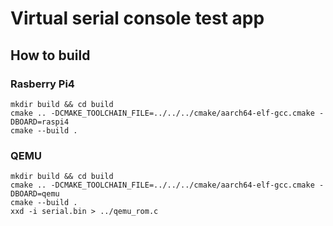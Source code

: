 # Virtual serial console test app

## How to build

### Rasberry Pi4

```shell
mkdir build && cd build
cmake .. -DCMAKE_TOOLCHAIN_FILE=../../../cmake/aarch64-elf-gcc.cmake -DBOARD=raspi4
cmake --build .
```

### QEMU

```shell
mkdir build && cd build
cmake .. -DCMAKE_TOOLCHAIN_FILE=../../../cmake/aarch64-elf-gcc.cmake -DBOARD=qemu
cmake --build .
xxd -i serial.bin > ../qemu_rom.c
```
